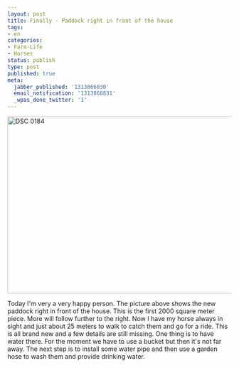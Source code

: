 ```yaml
---
layout: post
title: Finally - Paddock right in front of the house
tags:
- en
categories:
- Farm-Life
- Horses
status: publish
type: post
published: true
meta:
  jabber_published: '1313866830'
  email_notification: '1313866831'
  _wpas_done_twitter: '1'
---
```

<img style="display:block;margin-left:auto;margin-right:auto;" src="http://stephanschwab.files.wordpress.com/2011/08/dsc_0184.jpg" alt="DSC 0184" title="DSC_0184.jpg" border="0" width="600" height="398" />

Today I'm very a very happy person. The picture above shows the new paddock right in front of the house. This is the first 2000 square meter piece. More will follow further to the right. Now I have my horse always in sight and just about 25 meters to walk to catch them and go for a ride. This is all brand new and a few details are still missing. One thing is to have water there. For the moment we have to use a bucket but then it's not far away. The next step is to install some water pipe and then use a garden hose to wash them and provide drinking water.
